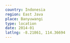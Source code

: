 ```yaml
---
country: Indonesia
region: East Java
place: Banyuwangi
type: location
date: 2014-01
latlng: -8.21861, 114.36694
---
```

